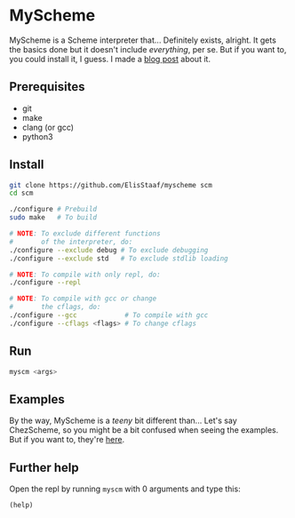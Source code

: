 # MyScheme
MyScheme is a Scheme interpreter that... Definitely exists, alright.
It gets the basics done but it doesn't include *everything*, per se.
But if you want to, you could install it, I guess. I made a
[blog post](https://elisstaaf.github.io/ramblings/2025/01/07/scheme.html) about it.

## Prerequisites
* git
* make
* clang (or gcc)
* python3

## Install
```sh
git clone https://github.com/ElisStaaf/myscheme scm
cd scm

./configure # Prebuild
sudo make   # To build

# NOTE: To exclude different functions
#       of the interpreter, do:
./configure --exclude debug # To exclude debugging
./configure --exclude std   # To exclude stdlib loading

# NOTE: To compile with only repl, do:
./configure --repl

# NOTE: To compile with gcc or change
#       the cflags, do:
./configure --gcc            # To compile with gcc
./configure --cflags <flags> # To change cflags
```

## Run
```sh
myscm <args>
```

## Examples
By the way, MyScheme is a *teeny* bit different than... Let's say
ChezScheme, so you might be a bit confused when seeing the
examples. But if you want to, they're [here](/scheme).

## Further help
Open the repl by running `myscm` with 0 arguments
and type this:
```scheme
(help)
```